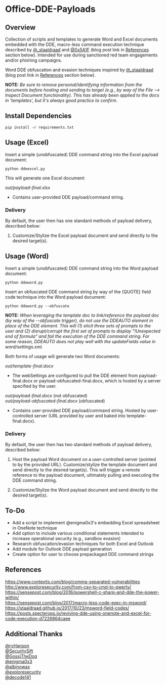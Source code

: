 # Office-DDE-Payloads

## Overview
Collection of scripts and templates to generate Word and Excel documents embedded with the DDE, macro-less command execution technique described 
by [@_staaldraad](https://twitter.com/_staaldraad) and [@0x5A1F](https://twitter.com/Saif_Sherei) (blog post link in [References](#references) 
section below). Intended for use during sanctioned red team engagements and/or phishing campaigns.

Word DDE obfuscation and evasion techniques inspired by [@_staaldraad](https://twitter.com/_staaldraad) (blog post link in [References](#references) section below).

**NOTE:** *Be sure to remove personal/identifying information from the documents before hosting and sending to target (e.g., by way of the File --> Inspect Document functionality). This has already been applied to the docs in 'templates', but it's always good practice to confirm.*

## Install Dependencies
    pip install -r requirements.txt

## Usage (Excel)
Insert a simple (unobfuscated) DDE command string into the Excel payload document:

    python ddeexcel.py

This will generate one Excel document:

*out/payload-final.xlsx*
- Contains user-provided DDE payload/command string. 

### Delivery
By default, the user then has one standard methods of payload delivery, described below:

1. Customize/Stylize the Excel payload document and send directly to the desired target(s).

## Usage (Word)
Insert a simple (unobfuscated) DDE command string into the Word payload document:

    python ddeword.py

Insert an obfuscated DDE command string by way of the {QUOTE} field code technique into the Word payload document:

    python ddeword.py --obfuscate

**NOTE:** *When leveraging the template doc to link/reference the payload doc (by way of the --obfuscate trigger), do not use the DDEAUTO element in place of the DDE element. This will (1) elicit three sets of prompts to the user and (2) disrupt/corrupt the first set of prompts to display "!Unexpected end of formula" and fail the execution of the DDE command string. For some reason, DDEAUTO does not play well with the updateFields value in word/settings.xml.*

Both forms of usage will generate two Word documents:

*out/template-final.docx*
- The webSettings are configured to pull the DDE element from payload-final.docx or   payload-obfuscated-final.docx, which is hosted by a server specified by the user. 

*out/payload-final.docx* (not obfuscated)  
*out/payload-obfuscated-final.docx* (obfuscated)
- Contains user-provided DDE payload/command string. Hosted by user-controlled    server (URL provided by user and baked into template-final.docx).

### Delivery
By default, the user then has two standard methods of payload delivery, described below:

1. Host the payload Word document on a user-controlled server (pointed to by the provided URL). Customize/stylize the template document and send directly to the desired target(s). This will trigger a remote reference to the payload document, ultimately pulling and executing the DDE command string.

2. Customize/Stylize the Word payload document and send directly to the desired target(s).

## To-Do
- Add a script to implement @enigma0x3's embedding Excel spreadsheet in OneNote technique
- Add option to include various conditional statements intended to increase operational security (e.g., sandbox evasion)
- Research obfuscation/evasion techniques for both Excel and Outlook
- Add module for Outlook DDE payload generation
- Create option for user to choose prepackaged DDE command strings

## References
https://www.contextis.com/blog/comma-separated-vulnerabilities  
http://www.exploresecurity.com/from-csv-to-cmd-to-qwerty/  
https://sensepost.com/blog/2016/powershell-c-sharp-and-dde-the-power-within/  
https://sensepost.com/blog/2017/macro-less-code-exec-in-msword/  
https://staaldraad.github.io/2017/10/23/msword-field-codes/  
https://posts.specterops.io/reviving-dde-using-onenote-and-excel-for-code-execution-d7226864caee  

## Additional Thanks
[@ryHanson](https://twitter.com/ryhanson)  
[@SecuritySift](https://twitter.com/securitysift)  
[@GossiTheDog](https://twitter.com/gossithedog)  
[@enigma0x3](https://twitter.com/enigma0x3)  
[@albinowax](https://twitter.com/albinowax)  
[@exploresecurity](https://twitter.com/exploresecurity)  
[@decode141](https://twitter.com/decode141)  
